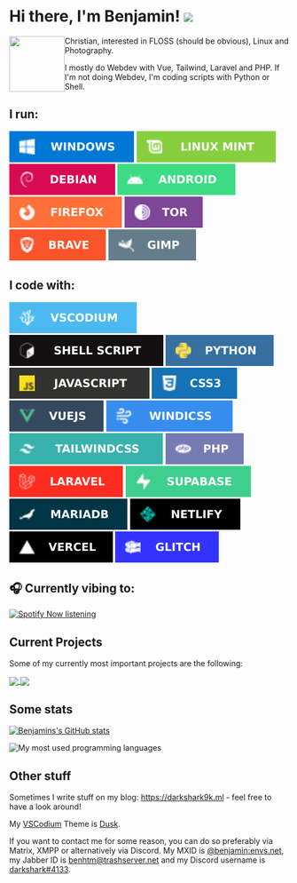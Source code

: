 <h1>Hi there, I'm Benjamin! <img src="https://raw.githubusercontent.com/benjaminwolkchen/benjaminwolkchen/master/img/waving.gif" width="35px"></h1>

<img align="left" width="100" height="100" src="https://wsrv.nl/?url=https://avatars.githubusercontent.com/u/42138517&mask=circle&maxage=14d">
Christian, interested in FLOSS (should be obvious), Linux and Photography. 

I mostly do Webdev with Vue, Tailwind, Laravel and PHP. If I'm not doing Webdev, I'm coding scripts with Python or Shell.

## I run:
![Windows](img/windows.svg) [![Linux Mint](img/mint.svg)](https://linuxmint.com) [![Debian](img/debian.svg)](https://debian.org) ![Android](img/android.svg) [![Firefox](img/firefox.svg)](https://www.mozilla.org/de/firefox/new/) [![Tor Browser](img/tor.svg)](https://torproject.org) [![Brave](img/brave.svg)](https://brave.com) [![Gimp](img/gimp.svg)](https://gimp.org)

## I code with:

[![VSCodium](img/vscodium.svg)](https://vscodium.com) [![Shell Script](img/shell.svg)](https://en.wikipedia.org/wiki/Bash_(Unix_shell)) [![Python](img/python.svg)](https://www.python.org/) ![JavaScript](img/js.svg) ![CSS3](img/CSS3.svg) [![Vue.js](img/VUEJS.svg)](https://vuejs.org/) [![WindiCSS](img/windicss.svg)](https://windicss.org/) [![TailwindCSS](img/TAILWINDCSS.svg)](https://tailwindcss.com/) [![PHP](img/PHP.svg)](https://php.net) [![Laravel](img/LARAVEL.svg)](https://laravel.com) [![Supabase](img/supabase.svg)](https://supabase.com) [![MariaDB](img/mariadb.svg)](https://mariadb.org/) [![Netlify](img/netlify.svg)](https://netlify.com) [![Vercel](img/vercel.svg)](https://vercel.com) [![Glitch](img/glitch.svg)](https://glitch.com)

## 🎧 Currently vibing to:

[![Spotify Now listening](https://spotify-readme-zeta-lake.vercel.app/api?scan=true&theme=dark)](https://open.spotify.com/user/6b4663f8x9uqhx0dhhq4hh00q)

## Current Projects
Some of my currently most important projects are the following:

<a href="https://codeberg.org/awesomeBible/my.awesomeBible">
  <img align="center" src="https://gh-readme-stats-xi.vercel.app/api/pin/?username=awesomeBible&repo=my.awesomeBible&theme=spotify_dark&show_icons=true&hide_border=true&cache_seconds=86400" />
</a>
<a href="https://codeberg.org/benjaminwolkchen/Losungen">
  <img align="center" src="https://gh-readme-stats-xi.vercel.app/api/pin/?username=benjaminwolkchen&repo=Losungen&theme=spotify_dark&show_icons=true&hide_border=true&cache_seconds=86400" />
</a>

## Some stats
[![Benjamins's GitHub stats](https://gh-readme-stats-xi.vercel.app/api?username=benjaminwolkchen&theme=spotify_dark&count_private=true&hide_border=true&show_icons=true)](https://github.com/anuraghazra/github-readme-stats)

![My most used programming languages](https://gh-readme-stats-xi.vercel.app/api/top-langs/?username=benjaminwolkchen&theme=spotify_dark&count_private=true&show_icons=true&hide_border=true&hide=html&layout=compact)

## Other stuff

Sometimes I write stuff on my blog: https://darkshark9k.ml - feel free to have a look around!

My [VSCodium](https://vscodium.com) Theme is [Dusk](https://vscodethemes.com/e/pilleye.dusk-theme/dusk?language=javascript).

If you want to contact me for some reason, you can do so preferably via Matrix, XMPP or alternatively via Discord.
My MXID is [@benjamin:envs.net](https://matrix.to/#/@benjamin:envs.net), my Jabber ID is [benhtm@trashserver.net](xmpp:benhtm@trashserver.net) and my Discord username is [darkshark#4133](https://discord.com/users/937726647929536583).
